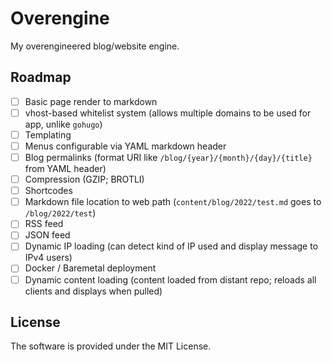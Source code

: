 # Overengine

My overengineered blog/website engine.

## Roadmap

 - [ ] Basic page render to markdown
 - [ ] vhost-based whitelist system (allows multiple domains to be used for app, unlike `gohugo`)
 - [ ] Templating
 - [ ] Menus configurable via YAML markdown header
 - [ ] Blog permalinks (format URI like `/blog/{year}/{month}/{day}/{title}` from YAML header)
 - [ ] Compression (GZIP; BROTLI)
 - [ ] Shortcodes
 - [ ] Markdown file location to web path (`content/blog/2022/test.md` goes to `/blog/2022/test`)
 - [ ] RSS feed
 - [ ] JSON feed
 - [ ] Dynamic IP loading (can detect kind of IP used and display message to IPv4 users)
 - [ ] Docker / Baremetal deployment
 - [ ] Dynamic content loading (content loaded from distant repo; reloads all clients and displays when pulled)

## License

The software is provided under the MIT License.
